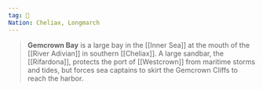 ```yaml
---
tag: 🌊
Nation: Cheliax, Longmarch
---
```

> **Gemcrown Bay** is a large bay in the [[Inner Sea]] at the mouth of the [[River Adivian]] in southern [[Cheliax]]. A large sandbar, the [[Rifardona]], protects the port of [[Westcrown]] from maritime storms and tides, but forces sea captains to skirt the Gemcrown Cliffs to reach the harbor.









